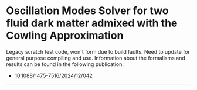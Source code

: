 # Oscillation Modes Solver for two fluid dark matter admixed with the Cowling Approximation

Legacy scratch test code, won't form due to build faults. Need to update for general purpose compiling and use. 
Information about the formalisms and results can be found in the following publication:

- [10.1088/1475-7516/2024/12/042](https://doi.org/10.1088/1475-7516/2024/12/042)  
---